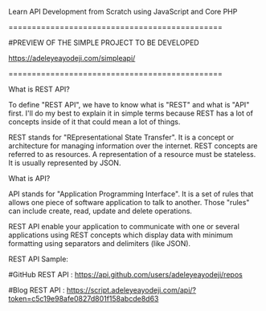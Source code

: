 Learn API Development from Scratch using JavaScript and Core PHP

==============================================

#PREVIEW OF THE SIMPLE PROJECT TO BE DEVELOPED

https://adeleyeayodeji.com/simpleapi/

==============================================

What is REST API?

To define "REST API", we have to know what is "REST" and what is "API" first. I'll do my best to explain it in simple terms because REST has a lot of concepts inside of it that could mean a lot of things.

REST stands for "REpresentational State Transfer". It is a concept or architecture for managing information over the internet. REST concepts are referred to as resources. A representation of a resource must be stateless. It is usually represented by JSON. 

What is API?

API stands for "Application Programming Interface". It is a set of rules that allows one piece of software application to talk to another. Those "rules" can include create, read, update and delete operations.

REST API enable your application to communicate with one or several applications using REST concepts which display data with minimum formatting using separators and delimiters (like JSON).

REST API Sample:

#GitHub REST API : https://api.github.com/users/adeleyeayodeji/repos

#Blog REST API : https://script.adeleyeayodeji.com/api/?token=c5c19e98afe0827d801f158abcde8d63



